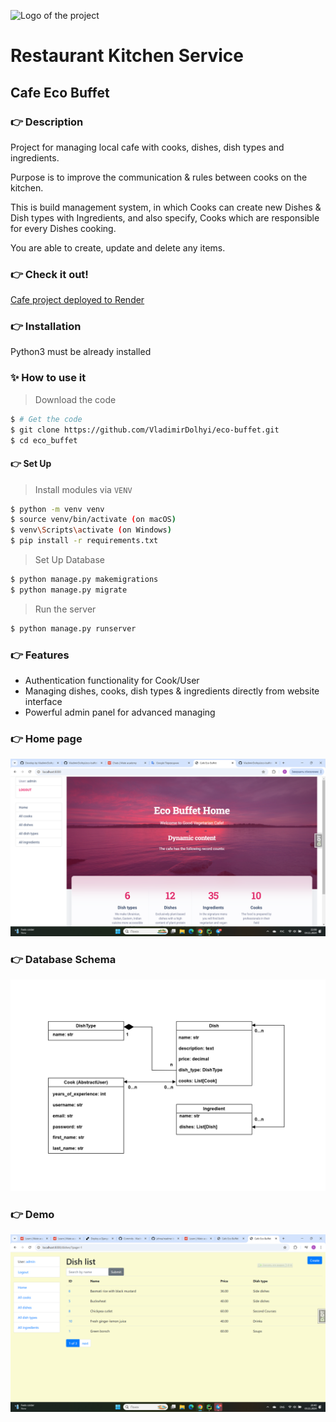 ![Logo of the project](https://raw.githubusercontent.com/jehna/readme-best-practices/master/sample-logo.png)
# Restaurant Kitchen Service
## Cafe Eco Buffet

### 👉 Description
Project for managing local cafe with cooks, dishes, dish types and ingredients.

Purpose is to improve the communication & rules between cooks on the kitchen.

This is build management system, in which Cooks can create new Dishes & Dish types with Ingredients,
and also specify, Cooks which are responsible for every Dishes cooking.

You are able to create, update and delete any items.

### 👉 Check it out!

[Cafe project deployed to Render](https://eco-buffet.render.com/)

### 👉 Installation

Python3 must be already installed

### ✨ How to use it

> Download the code 

```bash
$ # Get the code
$ git clone https://github.com/VladimirDolhyi/eco-buffet.git
$ cd eco_buffet
```

#### 👉 Set Up

> Install modules via `VENV`  

```bash
$ python -m venv venv
$ source venv/bin/activate (on macOS)
$ venv\Scripts\activate (on Windows)
$ pip install -r requirements.txt
```

> Set Up Database

```bash
$ python manage.py makemigrations
$ python manage.py migrate
```
> Run the server

```bash
$ python manage.py runserver
```

### 👉 Features

* Authentication functionality for Cook/User
* Managing dishes, cooks, dish types & ingredients directly from website interface
* Powerful admin panel for advanced managing

### 👉 Home page
![Home Page](static/images/Screenshot_homepage.png)

### 👉 Database Schema
![Database Schema](static/images/Screenshot_database_schema.png)

### 👉 Demo
![Dish List](static/images/Screenshot_demo.png)